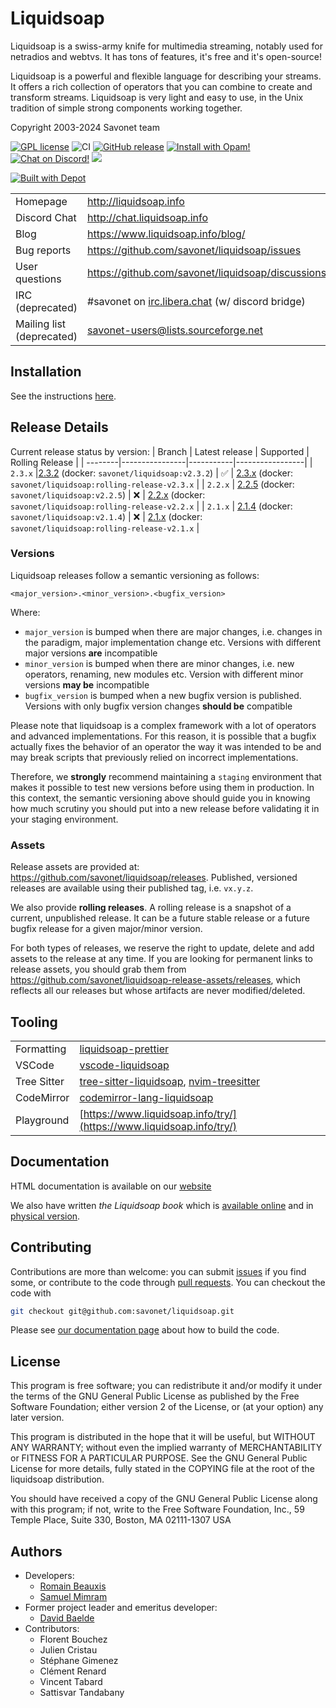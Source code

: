 # Liquidsoap

Liquidsoap is a swiss-army knife for multimedia streaming, notably
used for netradios and webtvs. It has tons of features, it's free and it's
open-source!

Liquidsoap is a powerful and flexible language for describing your streams. It
offers a rich collection of operators that you can combine to create and
transform streams. Liquidsoap is very light and easy to use, in the Unix
tradition of simple strong components working together.

Copyright 2003-2024 Savonet team

[![GPL license](https://img.shields.io/github/license/savonet/liquidsoap)](https://github.com/savonet/liquidsoap/blob/master/COPYING)
![CI](https://github.com/savonet/liquidsoap/workflows/CI/badge.svg)
[![GitHub release](https://img.shields.io/github/release/savonet/liquidsoap.svg)](https://GitHub.com/savonet/liquidsoap/releases/)
[![Install with Opam!](https://img.shields.io/badge/Install%20with-Opam-1abc9c.svg)](http://opam.ocaml.org/packages/liquidsoap/)
[![Chat on Discord!](https://img.shields.io/badge/Chat%20on-Discord-5865f2.svg)](http://chat.liquidsoap.info/)
[![](https://img.shields.io/badge/Gurubase-Ask%20Liquidsoap%20Guru-006BFF)](https://gurubase.io/g/liquidsoap)

[![Built with Depot](https://depot.dev/badges/built-with-depot.svg)](https://depot.dev/)

|                           |                                                                         |
| ------------------------- | ----------------------------------------------------------------------- |
| Homepage                  | http://liquidsoap.info                                                  |
| Discord Chat              | http://chat.liquidsoap.info                                             |
| Blog                      | https://www.liquidsoap.info/blog/                                       |
| Bug reports               | https://github.com/savonet/liquidsoap/issues                            |
| User questions            | https://github.com/savonet/liquidsoap/discussions                       |
| IRC (deprecated)          | #savonet on [irc.libera.chat](https://libera.chat/) (w/ discord bridge) |
| Mailing list (deprecated) | savonet-users@lists.sourceforge.net                                     |

## Installation

See the instructions [here](https://www.liquidsoap.info/doc.html?path=install.html).

## Release Details

Current release status by version:
| Branch | Latest release | Supported | Rolling Release |
| --------|----------------|-----------|-----------------|
| `2.3.x` |[2.3.2](https://github.com/savonet/liquidsoap/releases/tag/v2.3.2) (docker: `savonet/liquidsoap:v2.3.2`) | ✅ | [2.3.x](https://github.com/savonet/liquidsoap/releases/tag/rolling-release-v2.3.x) (docker: `savonet/liquidsoap:rolling-release-v2.3.x` |
| `2.2.x` | [2.2.5](https://github.com/savonet/liquidsoap/releases/tag/v2.2.5) (docker: `savonet/liquidsoap:v2.2.5`) | ❌ | [2.2.x](https://github.com/savonet/liquidsoap/releases/tag/rolling-release-v2.2.x) (docker: `savonet/liquidsoap:rolling-release-v2.2.x` |
| `2.1.x` | [2.1.4](https://github.com/savonet/liquidsoap/releases/tag/v2.1.4) (docker: `savonet/liquidsoap:v2.1.4`) | ❌ | [2.1.x](https://github.com/savonet/liquidsoap/releases/tag/rolling-release-v2.1.x) (docker: `savonet/liquidsoap:rolling-release-v2.1.x` |

### Versions

Liquidsoap releases follow a semantic versioning as follows:

```
<major_version>.<minor_version>.<bugfix_version>
```

Where:

- `major_version` is bumped when there are major changes, i.e. changes in the paradigm, major implementation change etc. Versions with different major versions **are** incompatible
- `minor_version` is bumped when there are minor changes, i.e. new operators, renaming, new modules etc. Version with different minor versions **may be** incompatible
- `bugfix_version` is bumped when a new bugfix version is published. Versions with only bugfix version changes **should be** compatible

Please note that liquidsoap is a complex framework with a lot of operators and advanced implementations. For this reason, it is possible that a bugfix actually fixes the behavior of an operator the way it was intended to be and may break scripts that previously relied on incorrect implementations.

Therefore, we **strongly** recommend maintaining a `staging` environment that makes it possible to test new versions before using them in production. In this context, the semantic versioning above should guide you in knowing how much scrutiny you should put into a new release before validating it in your staging environment.

### Assets

Release assets are provided at: https://github.com/savonet/liquidsoap/releases. Published, versioned releases are available using their published tag, i.e. `vx.y.z`.

We also provide **rolling releases**. A rolling release is a snapshot of a current, unpublished release. It can be a future stable release or a future bugfix release for a given major/minor version.

For both types of releases, we reserve the right to update, delete and add assets to the release at any time. If you are looking for permanent links to release assets, you should grab them from https://github.com/savonet/liquidsoap-release-assets/releases, which reflects all our releases but whose artifacts are never modified/deleted.

## Tooling

|             |                                                                                                                                                    |
| ----------- | -------------------------------------------------------------------------------------------------------------------------------------------------- |
| Formatting  | [liquidsoap-prettier](https://github.com/savonet/liquidsoap-prettier)                                                                              |
| VSCode      | [vscode-liquidsoap](https://marketplace.visualstudio.com/items?itemName=savonet.vscode-liquidsoap)                                                 |
| Tree Sitter | [tree-sitter-liquidsoap](https://github.com/savonet/tree-sitter-liquidsoap), [nvim-treesitter](https://github.com/nvim-treesitter/nvim-treesitter) |
| CodeMirror  | [codemirror-lang-liquidsoap](https://github.com/savonet/codemirror-lang-liquidsoap)                                                                |
| Playground  | [https://www.liquidsoap.info/try/](https://www.liquidsoap.info/try/)                                                                               |

## Documentation

HTML documentation is available on our [website](http://liquidsoap.info)

We also have written _the Liquidsoap book_ which is [available
online](http://www.liquidsoap.info/book/book.pdf) and in [physical
version](https://www.amazon.com/dp/B095PVTYR3).

## Contributing

Contributions are more than welcome: you can submit
[issues](https://github.com/savonet/liquidsoap/issues) if you find some, or
contribute to the code through [pull
requests](https://github.com/savonet/liquidsoap/pulls). You can checkout the
code with

```sh
git checkout git@github.com:savonet/liquidsoap.git
```

Please see [our documentation page](https://www.liquidsoap.info/doc-dev/build.html) about how to build the code.

## License

This program is free software; you can redistribute it and/or modify it under
the terms of the GNU General Public License as published by the Free Software
Foundation; either version 2 of the License, or (at your option) any later
version.

This program is distributed in the hope that it will be useful, but WITHOUT ANY
WARRANTY; without even the implied warranty of MERCHANTABILITY or FITNESS FOR A
PARTICULAR PURPOSE. See the GNU General Public License for more details, fully
stated in the COPYING file at the root of the liquidsoap distribution.

You should have received a copy of the GNU General Public License along with
this program; if not, write to the Free Software Foundation, Inc., 59 Temple
Place, Suite 330, Boston, MA 02111-1307 USA

## Authors

- Developers:
  - [Romain Beauxis](https://github.com/toots)
  - [Samuel Mimram](http://www.mimram.fr)
- Former project leader and emeritus developer:
  - [David Baelde](http://www.lsv.fr/~baelde/)
- Contributors:
  - Florent Bouchez
  - Julien Cristau
  - Stéphane Gimenez
  - Clément Renard
  - Vincent Tabard
  - Sattisvar Tandabany

